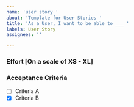 ```yaml
---
name: 'user story '
about: 'Template for User Stories '
title: 'As a User, I want to be able to ___ '
labels: User Story
assignees: ''

---
```


### Effort [On a scale of XS - XL]

### Acceptance Criteria 

- [ ] Criteria A
- [x] Criteria B
